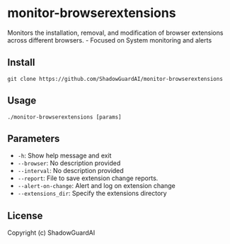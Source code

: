 # monitor-browserextensions
Monitors the installation, removal, and modification of browser extensions across different browsers. - Focused on System monitoring and alerts

## Install
`git clone https://github.com/ShadowGuardAI/monitor-browserextensions`

## Usage
`./monitor-browserextensions [params]`

## Parameters
- `-h`: Show help message and exit
- `--browser`: No description provided
- `--interval`: No description provided
- `--report`: File to save extension change reports.
- `--alert-on-change`: Alert and log on extension change
- `--extensions_dir`: Specify the extensions directory

## License
Copyright (c) ShadowGuardAI
